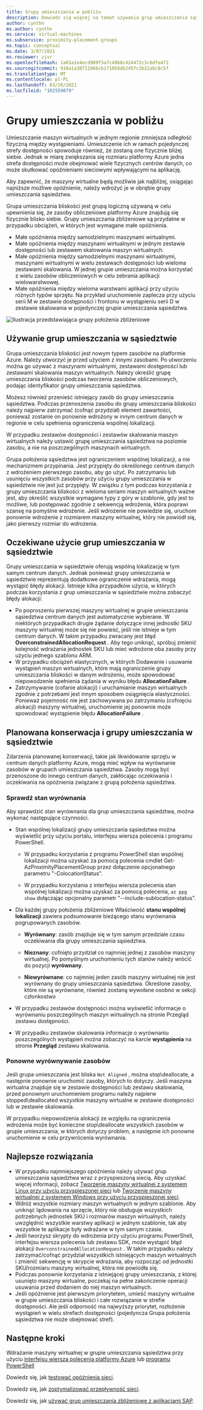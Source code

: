 ```yaml
---
title: Grupy umieszczania w pobliżu
description: Dowiedz się więcej na temat używania grup umieszczania sąsiedztwa na platformie Azure.
author: cynthn
ms.author: cynthn
ms.service: virtual-machines
ms.subservice: proximity-placement-groups
ms.topic: conceptual
ms.date: 3/07/2021
ms.reviewer: zivr
ms.openlocfilehash: 1a65a1e4ecd989f3a7c4968c424472c3c6dfe472
ms.sourcegitcommit: 910a1a38711966cb171050db245fc3b22abc8c5f
ms.translationtype: MT
ms.contentlocale: pl-PL
ms.lasthandoff: 03/20/2021
ms.locfileid: "102559079"
---
```

# <a name="proximity-placement-groups"></a>Grupy umieszczania w pobliżu

Umieszczanie maszyn wirtualnych w jednym regionie zmniejsza odległość fizyczną między wystąpieniami. Umieszczenie ich w ramach pojedynczej strefy dostępności spowoduje również, że zostaną one fizycznie bliżej siebie. Jednak w miarę zwiększania się rozmiaru platformy Azure jedna strefa dostępności może obejmować wiele fizycznych centrów danych, co może skutkować opóźnieniami sieciowymi wpływającymi na aplikację. 

Aby zapewnić, że maszyny wirtualne będą możliwie jak najbliżej, osiągając najniższe możliwe opóźnienie, należy wdrożyć je w obrębie grupy umieszczania sąsiedztwa.

Grupa umieszczania bliskości jest grupą logiczną używaną w celu upewnienia się, że zasoby obliczeniowe platformy Azure znajdują się fizycznie blisko siebie. Grupy umieszczania zbliżeniowe są przydatne w przypadku obciążeń, w których jest wymagane małe opóźnienia.


- Małe opóźnienia między samodzielnymi maszynami wirtualnymi.
- Małe opóźnienia między maszynami wirtualnymi w jednym zestawie dostępności lub zestawem skalowania maszyn wirtualnych. 
- Małe opóźnienia między samodzielnymi maszynami wirtualnymi, maszynami wirtualnymi w wielu zestawach dostępności lub wieloma zestawami skalowania. W jednej grupie umieszczania można korzystać z wielu zasobów obliczeniowych w celu zebrania aplikacji wielowarstwowej. 
- Małe opóźnienia między wieloma warstwami aplikacji przy użyciu różnych typów sprzętu. Na przykład uruchomienie zaplecza przy użyciu serii M w zestawie dostępności i frontonu w wystąpieniu serii D w zestawie skalowania w pojedynczej grupie umieszczania sąsiedztwa.


![Ilustracja przedstawiająca grupy położenia zbliżeniowe](./media/virtual-machines-common-ppg/ppg.png)

## <a name="using-proximity-placement-groups"></a>Używanie grup umieszczania w sąsiedztwie 

Grupa umieszczania bliskości jest nowym typem zasobów na platformie Azure. Należy utworzyć je przed użyciem z innymi zasobami. Po utworzeniu można go używać z maszynami wirtualnymi, zestawami dostępności lub zestawami skalowania maszyn wirtualnych. Należy określić grupę umieszczania bliskości podczas tworzenia zasobów obliczeniowych, podając identyfikator grupy umieszczania sąsiedztwa. 

Możesz również przenieść istniejący zasób do grupy umieszczania sąsiedztwa. Podczas przenoszenia zasobu do grupy umieszczania bliskości należy najpierw zatrzymać (cofnąć przydział) element zawartości, ponieważ zostanie on ponownie wdrożony w innym centrum danych w regionie w celu spełnienia ograniczenia wspólnej lokalizacji. 

W przypadku zestawów dostępności i zestawów skalowania maszyn wirtualnych należy ustawić grupę umieszczania sąsiedztwa na poziomie zasobu, a nie na poszczególnych maszynach wirtualnych. 

Grupa położenia sąsiedztwa jest ograniczeniem wspólnej lokalizacji, a nie mechanizmem przypinania. Jest przypięty do określonego centrum danych z wdrożeniem pierwszego zasobu, aby go użyć. Po zatrzymaniu lub usunięciu wszystkich zasobów przy użyciu grupy umieszczania w sąsiedztwie nie jest już przypięty. W związku z tym podczas korzystania z grupy umieszczania bliskości z wieloma seriami maszyn wirtualnych ważne jest, aby określić wszystkie wymagane typy z góry w szablonie, gdy jest to możliwe, lub postępować zgodnie z sekwencją wdrożenia, która poprawi szansę na pomyślne wdrożenie. Jeśli wdrożenie nie powiedzie się, uruchom ponownie wdrożenie z rozmiarem maszyny wirtualnej, który nie powiódł się, jako pierwszy rozmiar do wdrożenia.

## <a name="what-to-expect-when-using-proximity-placement-groups"></a>Oczekiwane użycie grup umieszczania w sąsiedztwie 
Grupy umieszczania w sąsiedztwie oferują wspólną lokalizację w tym samym centrum danych. Jednak ponieważ grupy umieszczania w sąsiedztwie reprezentują dodatkowe ograniczenie wdrażania, mogą wystąpić błędy alokacji. Istnieje kilka przypadków użycia, w których podczas korzystania z grup umieszczania w sąsiedztwie można zobaczyć błędy alokacji:

- Po poproszeniu pierwszej maszyny wirtualnej w grupie umieszczania sąsiedztwa centrum danych jest automatycznie wybierane. W niektórych przypadkach drugie żądanie dotyczące innej jednostki SKU maszyny wirtualnej może się nie powieść, jeśli nie istnieje w tym centrum danych. W takim przypadku zwracany jest błąd **OverconstrainedAllocationRequest** . Aby tego uniknąć, spróbuj zmienić kolejność wdrażania jednostek SKU lub mieć wdrożone oba zasoby przy użyciu jednego szablonu ARM.
-   W przypadku obciążeń elastycznych, w których Dodawanie i usuwanie wystąpień maszyn wirtualnych, które mają ograniczenie grupy umieszczania bliskości w danym wdrożeniu, może spowodować niepowodzenie spełnienia żądania w wyniku błędu **AllocationFailure** . 
- Zatrzymywanie (cofanie alokacji) i uruchamianie maszyn wirtualnych zgodnie z potrzebami jest innym sposobem osiągnięcia elastyczności. Ponieważ pojemność nie jest zachowywana po zatrzymaniu (cofnięciu alokacji) maszyny wirtualnej, uruchomienie jej ponownie może spowodować wystąpienie błędu **AllocationFailure** .

## <a name="planned-maintenance-and-proximity-placement-groups"></a>Planowana konserwacja i grupy umieszczania w sąsiedztwie

Zdarzenia planowanej konserwacji, takie jak likwidowanie sprzętu w centrum danych platformy Azure, mogą mieć wpływ na wyrównanie zasobów w grupach umieszczania sąsiedztwa. Zasoby mogą być przenoszone do innego centrum danych, zakłócając oczekiwania i oczekiwania na opóźnienia związane z grupą położenia sąsiedztwa.

### <a name="check-the-alignment-status"></a>Sprawdź stan wyrównania

Aby sprawdzić stan wyrównania dla grup umieszczania sąsiedztwa, można wykonać następujące czynności.


- Stan wspólnej lokalizacji grupy umieszczania sąsiedztwa można wyświetlić przy użyciu portalu, interfejsu wiersza polecenia i programu PowerShell.

    -   W przypadku korzystania z programu PowerShell stan wspólnej lokalizacji można uzyskać za pomocą polecenia cmdlet Get-AzProximityPlacementGroup przez dołączenie opcjonalnego parametru "-ColocationStatus".

    -   W przypadku korzystania z interfejsu wiersza polecenia stan wspólnej lokalizacji można uzyskać za pomocą polecenia, `az ppg show` dołączając opcjonalny parametr "--include-sublocation-status".

- Dla każdej grupy położenia zbliżeniowe Właściwość **stanu wspólnej lokalizacji** zawiera podsumowanie bieżącego stanu wyrównania pogrupowanych zasobów. 

    - **Wyrównany**: zasób znajduje się w tym samym przedziale czasu oczekiwania dla grupy umieszczania sąsiedztwa.

    - **Nieznany**: cofnięto przydział co najmniej jednej z zasobów maszyny wirtualnej. Po pomyślnym uruchomieniu tych stanów należy wrócić do pozycji **wyrównany**.

    - **Niewyrównane**: co najmniej jeden zasób maszyny wirtualnej nie jest wyrównany do grupy umieszczania sąsiedztwa. Określone zasoby, które nie są wyrównane, również zostaną wywołane osobno w sekcji członkostwo

- W przypadku zestawów dostępności można wyświetlić informacje o wyrównaniu poszczególnych maszyn wirtualnych na stronie Przegląd zestawu dostępności.

- W przypadku zestawów skalowania informacje o wyrównaniu poszczególnych wystąpień można zobaczyć na karcie **wystąpienia** na stronie **Przegląd** zestawu skalowania. 


### <a name="re-align-resources"></a>Ponowne wyrównywanie zasobów 

Jeśli grupa umieszczania jest bliska `Not Aligned` , można stop\deallocate, a następnie ponownie uruchomić zasoby, których to dotyczy. Jeśli maszyna wirtualna znajduje się w zestawie dostępności lub zestawu skalowania, przed ponownym uruchomieniem programu należy najpierw stopped\deallocated wszystkie maszyny wirtualne w zestawie dostępności lub w zestawie skalowania.

W przypadku niepowodzenia alokacji ze względu na ograniczenia wdrożenia może być konieczne stop\deallocate wszystkich zasobów w grupie umieszczania, w których dotyczy problem, a następnie ich ponowne uruchomienie w celu przywrócenia wyrównania.

## <a name="best-practices"></a>Najlepsze rozwiązania 
- W przypadku najmniejszego opóźnienia należy używać grup umieszczania sąsiedztwa wraz z przyspieszoną siecią. Aby uzyskać więcej informacji, zobacz [Tworzenie maszyny wirtualnej z systemem Linux przy użyciu przyspieszonej sieci](../virtual-network/create-vm-accelerated-networking-cli.md) lub [Tworzenie maszyny wirtualnej z systemem Windows przy użyciu przyspieszonej sieci](../virtual-network/create-vm-accelerated-networking-powershell.md).
- Wdróż wszystkie rozmiary maszyn wirtualnych w jednym szablonie. Aby uniknąć lądowania na sprzęcie, który nie obsługuje wszystkich potrzebnych jednostek SKU i rozmiarów maszyn wirtualnych, należy uwzględnić wszystkie warstwy aplikacji w jednym szablonie, tak aby wszystkie te aplikacje były wdrażane w tym samym czasie.
- Jeśli tworzysz skrypty do wdrożenia przy użyciu programu PowerShell, interfejsu wiersza polecenia lub zestawu SDK, może wystąpić błąd alokacji `OverconstrainedAllocationRequest` . W takim przypadku należy zatrzymać/cofnąć przydział wszystkich istniejących maszyn wirtualnych i zmienić sekwencję w skrypcie wdrażania, aby rozpocząć od jednostki SKU/rozmiaru maszyny wirtualnej, która nie powiodła się. 
- Podczas ponownie korzystania z istniejącej grupy umieszczania, z której usunięto maszyny wirtualne, poczekaj na pełne zakończenie operacji usuwania przed dodaniem do niej maszyn wirtualnych.
- Jeśli opóźnienie jest pierwszym priorytetem, umieść maszyny wirtualne w grupie umieszczania bliskości i całe rozwiązanie w strefie dostępności. Ale jeśli odporność ma najwyższy priorytet, rozłożenie wystąpień w wielu strefach dostępności (pojedyncza Grupa położenia sąsiedztwa nie może obejmować stref).

## <a name="next-steps"></a>Następne kroki

Wdrażanie maszyny wirtualnej w grupie umieszczania sąsiedztwa przy użyciu [interfejsu wiersza polecenia platformy Azure](./linux/proximity-placement-groups.md) lub [programu PowerShell](./windows/proximity-placement-groups.md)

Dowiedz się, jak [testować opóźnienia sieci](../virtual-network/virtual-network-test-latency.md).

Dowiedz się, jak [zoptymalizować przepływność sieci](../virtual-network/virtual-network-optimize-network-bandwidth.md).  

Dowiedz się, jak [używać grup umieszczania zbliżeniowe z aplikacjami SAP](./workloads/sap/sap-proximity-placement-scenarios.md).